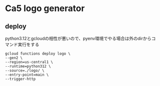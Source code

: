 
# Ca5 logo generator
## deploy
python3.12とgcloudの相性が悪いので、pyenv環境でやる場合は外のdirからコマンド実行をする
```
gcloud functions deploy logo \
--gen2 \
--region=us-central1 \
--runtime=python312 \
--source=./logo/ \
--entry-point=main \
--trigger-http
```
